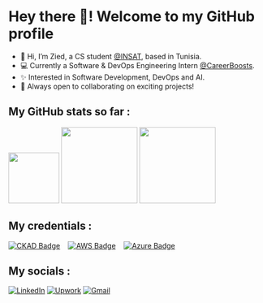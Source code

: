 # Hey there 👋! Welcome to my GitHub profile

- 👋 Hi, I’m Zied, a CS student [@INSAT](https://www.linkedin.com/school/national-institute-of-applied-science-and-technology/), based in Tunisia.<br/>
- 💻 Currently a Software & DevOps Engineering Intern [@CareerBoosts](https://www.linkedin.com/company/careerboosts).<br />
- ✨ Interested in Software Development, DevOps and AI.<br />
- 🎯 Always open to collaborating on exciting projects!<br />

## My GitHub stats so far :

<div>
  <img src="https://i.imgur.com/MAzvFZn.png" width="100"/>
      <img
        height="150em"
        src="https://github-readme-stats-eight-theta.vercel.app/api?username=zk2k2&show_icons=true&theme=algolia&include_all_commits=true&count_private=true"
      />
      <img
        height="150em"
        src="https://github-readme-stats-eight-theta.vercel.app/api/top-langs/?username=zk2k2&layout=compact&langs_count=8&theme=algolia"
      />
</div>

## My credentials :

[![CKAD Badge](https://github.com/user-attachments/assets/de35627d-45f6-4140-aa5b-43bb26561be7)](https://www.credly.com/badges/76148454-8f7e-4980-82f3-075007ba8209)&nbsp;&nbsp;&nbsp;
[![AWS Badge](https://github.com/user-attachments/assets/6ab69377-a173-41d0-919b-f95dd9767219)](https://www.credly.com/badges/a5a7bfa3-e1ff-49e2-bfa7-a4388d237f62)&nbsp;&nbsp;&nbsp;
[![Azure Badge](https://github.com/user-attachments/assets/5102140b-93f4-4653-8eb5-d4d335a7c9aa)](https://www.credly.com/badges/2f3e018b-7cde-442e-a775-b1e310583bd0)&nbsp;&nbsp;&nbsp;

## My socials :

[![LinkedIn](https://img.shields.io/badge/LinkedIn-0077B5?style=for-the-badge&logo=linkedin&logoColor=white)](https://www.linkedin.com/in/zied-kharrat/)
[![Upwork](https://img.shields.io/badge/Upwork-6FDA44?style=for-the-badge&logo=Upwork&logoColor=white)](https://www.upwork.com/freelancers/~01b5cb44a48adb32fc)
[![Gmail](https://img.shields.io/badge/Gmail-D14836?style=for-the-badge&logo=gmail&logoColor=white)](mailto:zied.kharrat@insat.ucar.tn)


<!---
zk2k2/zk2k2 is a ✨ special ✨ repository because its `README.md` (this file) appears on your GitHub profile.
You can click the Preview link to take a look at your changes.
--->
